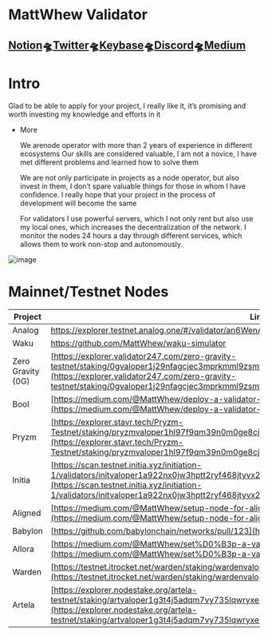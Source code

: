 # **MattWhew Validator**

## [Notion](https://mattwhew.notion.site/MattWhew-Validator-e043391911e44983a8693c15cee2c133)🛸[Twitter](https://x.com/MattWhewer)🛸[Keybase](https://keybase.io/MattWhew)🛸[Discord](https://discord.com/users/961405621364752455)🛸[Medium](https://medium.com/@MattWhew)

# Intro

Glad to be able to apply for your project, I really like it, it’s promising and worth investing my knowledge and efforts in it

- More
    
    We arenode operator with more than 2 years of experience in different ecosystems
    Our skills are considered valuable, I am not a novice, I have met different problems and learned how to solve them
    
    We are not only participate in projects as a node operator, but also invest in them, I don’t spare valuable things for those in whom I have confidence. I really hope that your project in the process of development will become the same
    
    For validators I use powerful servers, which I not only rent but also use my local ones, which increases the decentralization of the network. I monitor the nodes 24 hours a day through different services, which allows them to work non-stop and autonomously.
    
![image](https://github.com/user-attachments/assets/a3b1be03-abb8-4156-99ad-84090f96b6d5)

# Mainnet/Testnet Nodes

| Project | Link |
|----------|--------|
| Analog | https://explorer.testnet.analog.one/#/validator/an6WenAtT9mYp4Pw2wtM82tkkqy7JKFvqqWhtfYMzTxPyassL |
| Waku | https://github.com/MattWhew/waku-simulator |
| Zero Gravity (0G) | [https://explorer.validator247.com/zero-gravity-testnet/staking/0gvaloper1j29nfagcjec3mprkmml9zsmfkvq4ngg6j0rw48](https://explorer.validator247.com/zero-gravity-testnet/staking/0gvaloper1j29nfagcjec3mprkmml9zsmfkvq4ngg6j0rw48) |
| Bool | [https://medium.com/@MattWhew/deploy-a-validator-node-in-bool-network-b9bcec1c15ea](https://medium.com/@MattWhew/deploy-a-validator-node-in-bool-network-b9bcec1c15ea) |
| Pryzm | [https://explorer.stavr.tech/Pryzm-Testnet/staking/pryzmvaloper1hl97f9qm39n0m0ge8cj55zx293025qagppmvev](https://explorer.stavr.tech/Pryzm-Testnet/staking/pryzmvaloper1hl97f9qm39n0m0ge8cj55zx293025qagppmvev) |
| Initia | [https://scan.testnet.initia.xyz/initiation-1/validators/initvaloper1a922nx0jw3hptt2ryf468jtyvx28ehmfcks26j/overview](https://scan.testnet.initia.xyz/initiation-1/validators/initvaloper1a922nx0jw3hptt2ryf468jtyvx28ehmfcks26j/overview) |
| Aligned | [https://medium.com/@MattWhew/setup-node-for-aligned-layer-7b702222898c](https://medium.com/@MattWhew/setup-node-for-aligned-layer-7b702222898c) |
| Babylon | [https://github.com/babylonchain/networks/pull/123](https://github.com/babylonchain/networks/pull/123) |
| Allora | [https://medium.com/@MattWhew/set%D0%B3p-a-validator-node-for-allora-network-e82b8d215de7](https://medium.com/@MattWhew/set%D0%B3p-a-validator-node-for-allora-network-e82b8d215de7) |
| Warden | [https://testnet.itrocket.net/warden/staking/wardenvaloper1j08kwrujxcz5qjp94u86munmyuhva842dttqqq](https://testnet.itrocket.net/warden/staking/wardenvaloper1j08kwrujxcz5qjp94u86munmyuhva842dttqqq) |
| Artela | [https://explorer.nodestake.org/artela-testnet/staking/artvaloper1g3t4j5adqm7vy735lqwryxemkdvckwencztp7z](https://explorer.nodestake.org/artela-testnet/staking/artvaloper1g3t4j5adqm7vy735lqwryxemkdvckwencztp7z) |
